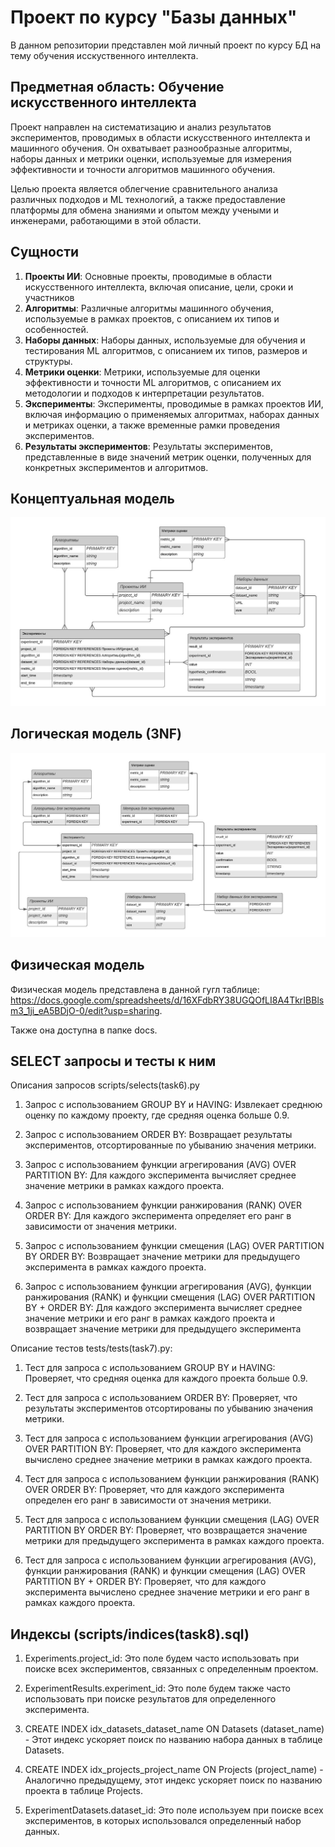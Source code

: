 # Проект по курсу "Базы данных"
В данном репозитории представлен мой личный проект по курсу БД на тему обучения исскуственного интеллекта.

## Предметная область: Обучение искусственного интеллекта
Проект направлен на систематизацию и анализ результатов экспериментов, проводимых в области искусственного интеллекта и машинного обучения. Он охватывает разнообразные алгоритмы, наборы данных и метрики оценки, используемые для измерения эффективности и точности алгоритмов машинного обучения.

Целью проекта является облегчение сравнительного анализа различных подходов и ML технологий, а также предоставление платформы для обмена знаниями и опытом между учеными и инженерами, работающими в этой области.

## Сущности
1. **Проекты ИИ**: Основные проекты, проводимые в области искусственного интеллекта, включая описание, цели, сроки и участников
2. **Алгоритмы**: Различные алгоритмы машинного обучения, используемые в рамках проектов, с описанием их типов и особенностей.
3. **Наборы данных**: Наборы данных, используемые для обучения и тестирования ML алгоритмов, с описанием их типов, размеров и структуры.
4. **Метрики оценки**: Метрики, используемые для оценки эффективности и точности ML алгоритмов, с описанием их методологии и подходов к интерпретации результатов.
5. **Эксперименты**: Эксперименты, проводимые в рамках проектов ИИ, включая информацию о применяемых алгоритмах, наборах данных и метриках оценки, а также временные рамки проведения экспериментов.
6. **Результаты экспериментов**: Результаты экспериментов, представленные в виде значений метрик оценки, полученных для конкретных экспериментов и алгоритмов.

## Концептуальная модель
![](docs/concept_model.jpeg)

## Логическая модель (3NF)
![](docs/logic.jpeg)

## Физическая модель
Физическая модель представлена в данной гугл таблице: https://docs.google.com/spreadsheets/d/16XFdbRY38UGQOfLI8A4TkrIBBlsm3_1ji_eA5BDjO-0/edit?usp=sharing.

Также она доступна в папке docs.
## SELECT запросы и тесты к ним
Описания запросов scripts/selects(task6).py
1. Запрос с использованием GROUP BY и HAVING:
Извлекает среднюю оценку по каждому проекту, где средняя оценка больше 0.9.

2. Запрос с использованием ORDER BY:
Возвращает результаты экспериментов, отсортированные по убыванию значения метрики.

3. Запрос с использованием функции агрегирования (AVG) OVER PARTITION BY:
Для каждого эксперимента вычисляет среднее значение метрики в рамках каждого проекта.

4. Запрос с использованием функции ранжирования (RANK) OVER ORDER BY:
Для каждого эксперимента определяет его ранг в зависимости от значения метрики.

5. Запрос с использованием функции смещения (LAG) OVER PARTITION BY ORDER BY:
Возвращает значение метрики для предыдущего эксперимента в рамках каждого проекта.

6. Запрос с использованием функции агрегирования (AVG), функции ранжирования (RANK) и функции смещения (LAG) OVER PARTITION BY + ORDER BY:
Для каждого эксперимента вычисляет среднее значение метрики и его ранг в рамках каждого проекта и возвращает значение метрики для предыдущего эксперимента

Описание тестов tests/tests(task7).py:

1. Тест для запроса с использованием GROUP BY и HAVING:
Проверяет, что средняя оценка для каждого проекта больше 0.9.

2. Тест для запроса с использованием ORDER BY:
Проверяет, что результаты экспериментов отсортированы по убыванию значения метрики.

3. Тест для запроса с использованием функции агрегирования (AVG) OVER PARTITION BY:
Проверяет, что для каждого эксперимента вычислено среднее значение метрики в рамках каждого проекта.

4. Тест для запроса с использованием функции ранжирования (RANK) OVER ORDER BY:
Проверяет, что для каждого эксперимента определен его ранг в зависимости от значения метрики.

5. Тест для запроса с использованием функции смещения (LAG) OVER PARTITION BY ORDER BY:
Проверяет, что возвращается значение метрики для предыдущего эксперимента в рамках каждого проекта.

6. Тест для запроса с использованием функции агрегирования (AVG), функции ранжирования (RANK) и функции смещения (LAG) OVER PARTITION BY + ORDER BY:
Проверяет, что для каждого эксперимента вычислено среднее значение метрики и его ранг в рамках каждого проекта.

## Индексы (scripts/indices(task8).sql)

1. Experiments.project_id: Это поле будем часто использовать при поиске всех экспериментов, связанных с определенным проектом.

2. ExperimentResults.experiment_id: Это поле будем также часто использовать при поиске результатов для определенного эксперимента.

3. CREATE INDEX idx_datasets_dataset_name ON Datasets (dataset_name) - Этот индекс ускоряет поиск по названию набора данных в таблице Datasets. 

4. CREATE INDEX idx_projects_project_name ON Projects (project_name) - Аналогично предыдущему, этот индекс ускоряет поиск по названию проекта в таблице Projects. 

5. ExperimentDatasets.dataset_id: Это поле используем при поиске всех экспериментов, в которых использовался определенный набор данных.

